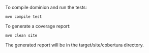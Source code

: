 To compile dominion and run the tests:

    mvn compile test

To generate a coverage report:

    mvn clean site

The generated report will be in the target/site/cobertura directory.
